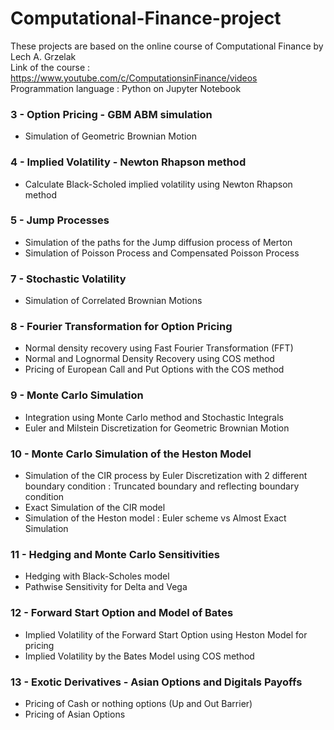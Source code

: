 # Computational-Finance-project

These projects are based on the online course of Computational Finance by Lech A. Grzelak  
Link of the course : https://www.youtube.com/c/ComputationsinFinance/videos  
Programmation language : Python on Jupyter Notebook

### 3 - Option Pricing - GBM ABM simulation
- Simulation of Geometric Brownian Motion

### 4 - Implied Volatility - Newton Rhapson method
- Calculate Black-Scholed implied volatility using Newton Rhapson method

### 5 - Jump Processes
- Simulation of the paths for the Jump diffusion process of Merton
- Simulation of Poisson Process and Compensated Poisson Process

### 7 - Stochastic Volatility
-  Simulation of Correlated Brownian Motions

### 8 - Fourier Transformation for Option Pricing
- Normal density recovery using Fast Fourier Transformation (FFT)
- Normal and Lognormal Density Recovery using COS method
- Pricing of European Call and Put Options with the COS method

### 9 - Monte Carlo Simulation
- Integration using Monte Carlo method and Stochastic Integrals
- Euler and Milstein Discretization for Geometric Brownian Motion

### 10 - Monte Carlo Simulation of the Heston Model
- Simulation of the CIR process by Euler Discretization with 2 different boundary condition : Truncated boundary and reflecting boundary condition
- Exact Simulation of the CIR model
- Simulation of the Heston model : Euler scheme vs Almost Exact Simulation

### 11 - Hedging and Monte Carlo Sensitivities
- Hedging with Black-Scholes model
- Pathwise Sensitivity for Delta and Vega

### 12 - Forward Start Option and Model of Bates
- Implied Volatility of the Forward Start Option using Heston Model for pricing
- Implied Volatility by the Bates Model using COS method

### 13 - Exotic Derivatives - Asian Options and Digitals Payoffs
- Pricing of Cash or nothing options (Up and Out Barrier)
- Pricing of Asian Options
